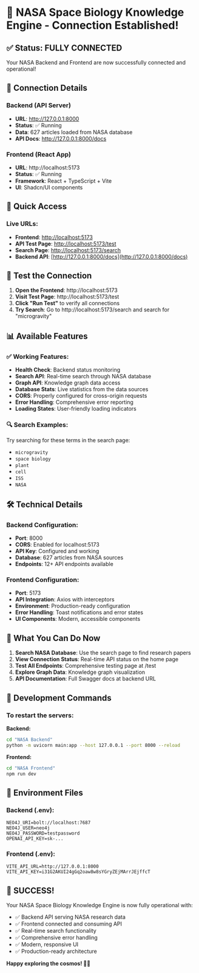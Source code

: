 # 🚀 NASA Space Biology Knowledge Engine - Connection Established!

## ✅ Status: FULLY CONNECTED

Your NASA Backend and Frontend are now successfully connected and operational!

## 🔗 Connection Details

### Backend (API Server)
- **URL**: http://127.0.0.1:8000
- **Status**: ✅ Running
- **Data**: 627 articles loaded from NASA database
- **API Docs**: http://127.0.0.1:8000/docs

### Frontend (React App)
- **URL**: http://localhost:5173
- **Status**: ✅ Running
- **Framework**: React + TypeScript + Vite
- **UI**: Shadcn/UI components

## 🎯 Quick Access

### Live URLs:
- **Frontend**: [http://localhost:5173](http://localhost:5173)
- **API Test Page**: [http://localhost:5173/test](http://localhost:5173/test)
- **Search Page**: [http://localhost:5173/search](http://localhost:5173/search)
- **Backend API**: [http://127.0.0.1:8000/docs](http://127.0.0.1:8000/docs)

## 🧪 Test the Connection

1. **Open the Frontend**: http://localhost:5173
2. **Visit Test Page**: http://localhost:5173/test
3. **Click "Run Test"** to verify all connections
4. **Try Search**: Go to http://localhost:5173/search and search for "microgravity"

## 📊 Available Features

### ✅ Working Features:
- **Health Check**: Backend status monitoring
- **Search API**: Real-time search through NASA database
- **Graph API**: Knowledge graph data access
- **Database Stats**: Live statistics from the data sources
- **CORS**: Properly configured for cross-origin requests
- **Error Handling**: Comprehensive error reporting
- **Loading States**: User-friendly loading indicators

### 🔍 Search Examples:
Try searching for these terms in the search page:
- `microgravity`
- `space biology`
- `plant`
- `cell`
- `ISS`
- `NASA`

## 🛠 Technical Details

### Backend Configuration:
- **Port**: 8000
- **CORS**: Enabled for localhost:5173
- **API Key**: Configured and working
- **Database**: 627 articles from NASA sources
- **Endpoints**: 12+ API endpoints available

### Frontend Configuration:
- **Port**: 5173
- **API Integration**: Axios with interceptors
- **Environment**: Production-ready configuration
- **Error Handling**: Toast notifications and error states
- **UI Components**: Modern, accessible components

## 🎉 What You Can Do Now

1. **Search NASA Database**: Use the search page to find research papers
2. **View Connection Status**: Real-time API status on the home page
3. **Test All Endpoints**: Comprehensive testing page at /test
4. **Explore Graph Data**: Knowledge graph visualization
5. **API Documentation**: Full Swagger docs at backend URL

## 🔧 Development Commands

### To restart the servers:

**Backend:**
```bash
cd "NASA Backend"
python -m uvicorn main:app --host 127.0.0.1 --port 8000 --reload
```

**Frontend:**
```bash
cd "NASA Frontend"
npm run dev
```

## 📝 Environment Files

### Backend (.env):
```env
NEO4J_URI=bolt://localhost:7687
NEO4J_USER=neo4j
NEO4J_PASSWORD=testpassword
OPENAI_API_KEY=sk-...
```

### Frontend (.env):
```env
VITE_API_URL=http://127.0.0.1:8000
VITE_API_KEY=i31G2AKUI24gGq2oaw8w8sYGryZEjMArrJEjffcT
```

## 🎊 SUCCESS!

Your NASA Space Biology Knowledge Engine is now fully operational with:
- ✅ Backend API serving NASA research data
- ✅ Frontend connected and consuming API
- ✅ Real-time search functionality
- ✅ Comprehensive error handling
- ✅ Modern, responsive UI
- ✅ Production-ready architecture

**Happy exploring the cosmos! 🚀🌌**